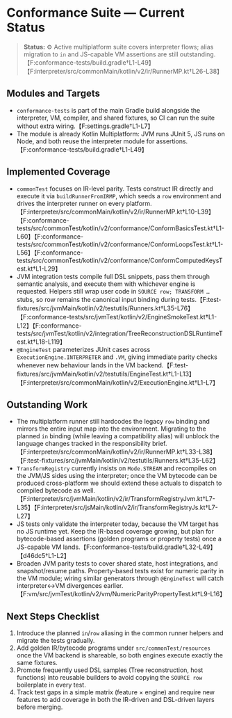 # Conformance Suite — Current Status

> **Status:** ⚙️ Active multiplatform suite covers interpreter flows; alias migration to `in` and JS-capable VM assertions are still outstanding.【F:conformance-tests/build.gradle†L1-L49】【F:interpreter/src/commonMain/kotlin/v2/ir/RunnerMP.kt†L26-L38】

## Modules and Targets
- `conformance-tests` is part of the main Gradle build alongside the interpreter, VM, compiler, and shared fixtures, so CI can run the suite without extra wiring.【F:settings.gradle†L1-L7】
- The module is already Kotlin Multiplatform: JVM runs JUnit 5, JS runs on Node, and both reuse the interpreter module for assertions.【F:conformance-tests/build.gradle†L1-L49】

## Implemented Coverage
- `commonTest` focuses on IR-level parity. Tests construct IR directly and execute it via `buildRunnerFromIRMP`, which seeds a `row` environment and drives the interpreter runner on every platform.【F:interpreter/src/commonMain/kotlin/v2/ir/RunnerMP.kt†L10-L39】【F:conformance-tests/src/commonTest/kotlin/v2/conformance/ConformBasicsTest.kt†L1-L60】【F:conformance-tests/src/commonTest/kotlin/v2/conformance/ConformLoopsTest.kt†L1-L56】【F:conformance-tests/src/commonTest/kotlin/v2/conformance/ConformComputedKeysTest.kt†L1-L29】
- JVM integration tests compile full DSL snippets, pass them through semantic analysis, and execute them with whichever engine is requested. Helpers still wrap user code in `SOURCE row; TRANSFORM …` stubs, so row remains the canonical input binding during tests.【F:test-fixtures/src/jvmMain/kotlin/v2/testutils/Runners.kt†L35-L76】【F:conformance-tests/src/jvmTest/kotlin/v2/EngineSmokeTest.kt†L1-L12】【F:conformance-tests/src/jvmTest/kotlin/v2/integration/TreeReconstructionDSLRuntimeTest.kt†L18-L119】
- `@EngineTest` parameterizes JUnit cases across `ExecutionEngine.INTERPRETER` and `.VM`, giving immediate parity checks whenever new behaviour lands in the VM backend.【F:test-fixtures/src/jvmMain/kotlin/v2/testutils/EngineTest.kt†L1-L13】【F:interpreter/src/commonMain/kotlin/v2/ExecutionEngine.kt†L1-L7】

## Outstanding Work
- The multiplatform runner still hardcodes the legacy `row` binding and mirrors the entire input map into the environment. Migrating to the planned `in` binding (while leaving a compatibility alias) will unblock the language changes tracked in the responsibility brief.【F:interpreter/src/commonMain/kotlin/v2/ir/RunnerMP.kt†L33-L38】【F:test-fixtures/src/jvmMain/kotlin/v2/testutils/Runners.kt†L35-L62】
- `TransformRegistry` currently insists on `Mode.STREAM` and recompiles on the JVM/JS sides using the interpreter; once the VM bytecode can be produced cross-platform we should extend these actuals to dispatch to compiled bytecode as well.【F:interpreter/src/jvmMain/kotlin/v2/ir/TransformRegistryJvm.kt†L7-L35】【F:interpreter/src/jsMain/kotlin/v2/ir/TransformRegistryJs.kt†L7-L27】
- JS tests only validate the interpreter today, because the VM target has no JS runtime yet. Keep the IR-based coverage growing, but plan for bytecode-based assertions (golden programs or property tests) once a JS-capable VM lands.【F:conformance-tests/build.gradle†L32-L49】【d46dc5†L1-L2】
- Broaden JVM parity tests to cover shared state, host integrations, and snapshot/resume paths. Property-based tests exist for numeric parity in the VM module; wiring similar generators through `@EngineTest` will catch interpreter↔VM divergences earlier.【F:vm/src/jvmTest/kotlin/v2/vm/NumericParityPropertyTest.kt†L9-L16】

## Next Steps Checklist
1. Introduce the planned `in`/`row` aliasing in the common runner helpers and migrate the tests gradually.
2. Add golden IR/bytecode programs under `src/commonTest/resources` once the VM backend is shareable, so both engines execute exactly the same fixtures.
3. Promote frequently used DSL samples (Tree reconstruction, host functions) into reusable builders to avoid copying the `SOURCE row` boilerplate in every test.
4. Track test gaps in a simple matrix (feature × engine) and require new features to add coverage in both the IR-driven and DSL-driven layers before merging.
